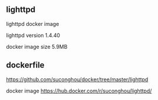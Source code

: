 ## lighttpd

lighttpd docker image

lighttpd version 1.4.40

docker image size  5.9MB

## dockerfile

https://github.com/suconghou/docker/tree/master/lighttpd


docker image  https://hub.docker.com/r/suconghou/lighttpd/
